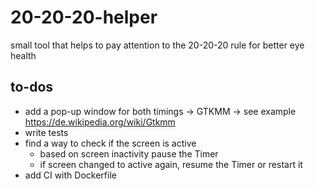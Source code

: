 # 20-20-20-helper
small tool that helps to pay attention to the 20-20-20 rule for better eye health


##  to-dos
- add a pop-up window for both timings -> GTKMM
  -> see example https://de.wikipedia.org/wiki/Gtkmm
- write tests
- find a way to check if the screen is active
	- based on screen inactivity pause the Timer
	- if screen changed to active again, resume the Timer or restart it
- add CI with Dockerfile
